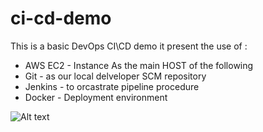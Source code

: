 # ci-cd-demo
This is a basic DevOps CI\CD demo
it present the use of :
- AWS EC2 - Instance As the main HOST of the following  
- Git - as our local delveloper SCM repository
- Jenkins - to orcastrate pipeline procedure
- Docker - Deployment environment

![Alt text](ci-cd-demo/CI-CD-infrastucture-arcitechture.png?raw=true "Arcitecture Overview:")

